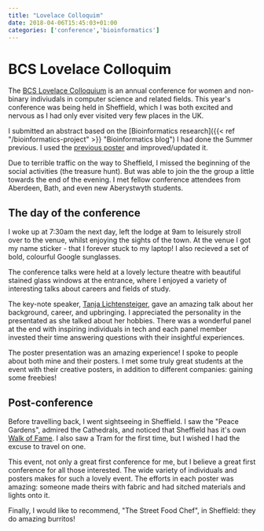 ```yaml
---
title: "Lovelace Colloquim"
date: 2018-04-06T15:45:03+01:00
categories: ['conference','bioinformatics']
---
```


# BCS Lovelace Colloquim

The [BCS Lovelace Colloquium](https://bcswomenlovelace.bcs.org/) is an annual conference for women and non-binary indiviudals in computer science and related fields.
This year's conference was being held in Sheffield, which I was both excited and nervous as I had only ever visited very few places in the UK.

I submitted an abstract based on the [Bioinformatics research]({{< ref "/bioinformatics-project" >}} "Bioinformatics blog") I had done the Summer previous.
I used the [previous poster](https://github.com/sap218/misc/blob/master/bioinformatics_poster.pdf) and improved/updated it.

Due to terrible traffic on the way to Sheffield, I missed the beginning of the social activities (the treasure hunt). But was able to join the the group a little towards the end of the evening.
I met fellow conference attendees from Aberdeen, Bath, and even new Aberystwyth students.

## The day of the conference

I woke up at 7:30am the next day, left the lodge at 9am to leisurely stroll over to the venue, whilst enjoying the sights of the town.
At the venue I got my name sticker - that I forever stuck to my laptop! I also recieved a set of bold, colourful Google sunglasses.

The conference talks were held at a lovely lecture theatre with beautiful stained glass windows at the entrance, where I enjoyed a variety of interesting talks about careers and fields of study.

The key-note speaker, [Tanja Lichtensteiger](https://twitter.com/grappleshark), gave an amazing talk about her background, career, and upbringing. I appreciated the personality in the presentated as she talked about her hobbies.
There was a wonderful panel at the end with inspiring individuals in tech and each panel member invested their time answering questions with their insightful experiences.

The poster presentation was an amazing experience! I spoke to people about both mine and their posters.
I met some truly great students at the event with their creative posters, in addition to different companies: gaining some freebies!

<!--A [photo album](https://www.flickr.com/photos/handee/sets/72157695301730515/) was curated-->

## Post-conference

Before travelling back, I went sightseeing in Sheffield. I saw the "Peace Gardens", admired the Cathedrals, and noticed that Sheffield has it's own [Walk of Fame](https://twitter.com/sap218/status/979465936976662536). I also saw a Tram for the first time, but I wished I had the excuse to travel on one.

This event, not only a great first conference for me, but I believe a great first conference for all those interested.
The wide variety of individuals and posters makes for such a lovely event. The efforts in each poster was amazing: someone made theirs with fabric and had sitched materials and lights onto it.

Finally, I would like to recommend, "The Street Food Chef", in Sheffield: they do amazing burritos!